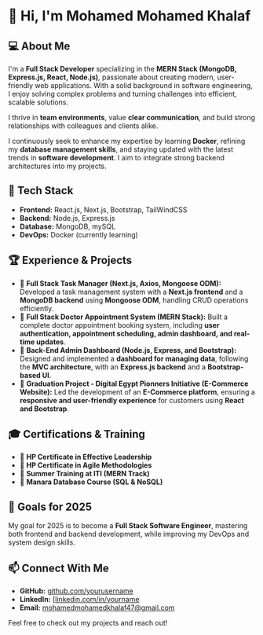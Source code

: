 # 👋 Hi, I'm Mohamed Mohamed Khalaf

## 💻 About Me
I'm a **Full Stack Developer** specializing in the **MERN Stack (MongoDB, Express.js, React, Node.js)**, passionate about creating modern, user-friendly web applications. With a solid background in software engineering, I enjoy solving complex problems and turning challenges into efficient, scalable solutions. 

I thrive in **team environments**, value **clear communication**, and build strong relationships with colleagues and clients alike.

I continuously seek to enhance my expertise by learning **Docker**, refining my **database management skills**, and staying updated with the latest trends in **software development**. I aim to integrate strong backend architectures into my projects.

## 🚀 Tech Stack
- **Frontend:** React.js, Next.js, Bootstrap, TailWindCSS
- **Backend:** Node.js, Express.js
- **Database:** MongoDB, mySQL
- **DevOps:** Docker (currently learning)

## 🏆 Experience & Projects
- 🔹 **Full Stack Task Manager (Next.js, Axios, Mongoose ODM):** Developed a task management system with a **Next.js frontend** and a **MongoDB backend** using **Mongoose ODM**, handling CRUD operations efficiently.
- 🔹 **Full Stack Doctor Appointment System (MERN Stack):** Built a complete doctor appointment booking system, including **user authentication, appointment scheduling, admin dashboard, and real-time updates**.
- 🔹 **Back-End Admin Dashboard (Node.js, Express, and Bootstrap):** Designed and implemented a **dashboard for managing data**, following the **MVC architecture**, with an **Express.js backend** and a **Bootstrap-based UI**.
- 🔹 **Graduation Project - Digital Egypt Pionners Initiative (E-Commerce Website):** Led the development of an **E-Commerce platform**, ensuring a **responsive and user-friendly experience** for customers using **React and Bootstrap**.

## 🎓 Certifications & Training
- 📜 **HP Certificate in Effective Leadership**
- 📜 **HP Certificate in Agile Methodologies**
- 📜 **Summer Training at ITI (MERN Track)**
- 📜 **Manara Database Course (SQL & NoSQL)**

## 🎯 Goals for 2025
My goal for 2025 is to become a **Full Stack Software Engineer**, mastering both frontend and backend development, while improving my DevOps and system design skills.

## 📫 Connect With Me
- **GitHub:** [github.com/yourusername]([https://github.com/yourusername](https://github.com/mohamedkhalaf47))
- **LinkedIn:** [[linkedin.com/in/yourname]([https://linkedin.com/in/yourname](https://www.linkedin.com/in/mohamed-m-khalaf-b4bb59292/))
- **Email:** mohamedmohamedkhalaf47@gmail.com

Feel free to check out my projects and reach out!
